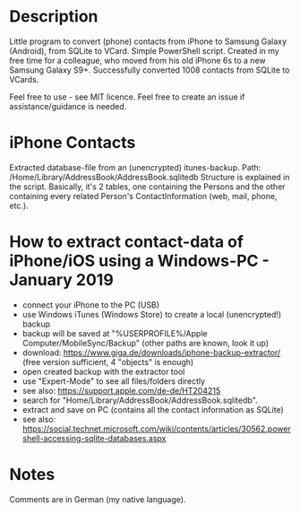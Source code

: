 # Description
Little program to convert (phone) contacts from iPhone to Samsung Galaxy (Android), from SQLite to VCard.
Simple PowerShell script.
Created in my free time for a colleague, who moved from his old iPhone 6s to a new Samsung Galaxy S9+.
Successfully converted 1008 contacts from SQLite to VCards.

Feel free to use - see MIT licence.
Feel free to create an issue if assistance/guidance is needed.

# iPhone Contacts
Extracted database-file from an (unencrypted) itunes-backup.
Path: /Home/Library/AddressBook/AddressBook.sqlitedb
Structure is explained in the script.
Basically, it's 2 tables, one containing the Persons and the other containing every related Person's ContactInformation (web, mail, phone, etc.).

# How to extract contact-data of iPhone/iOS using a Windows-PC - January 2019
- connect your iPhone to the PC (USB)
- use Windows iTunes (Windows Store) to create a local (unencrypted!) backup
- backup will be saved at "%USERPROFILE%/Apple Computer/MobileSync/Backup" (other paths are known, look it up)
- download: https://www.giga.de/downloads/iphone-backup-extractor/ (free version sufficient, 4 "objects" is enough)
- open created backup with the extractor tool
- use "Expert-Mode" to see all files/folders directly
- see also: https://support.apple.com/de-de/HT204215
- search for "Home/Library/AddressBook/AddressBook.sqlitedb". 
- extract and save on PC (contains all the contact information as SQLite)
- see also: https://social.technet.microsoft.com/wiki/contents/articles/30562.powershell-accessing-sqlite-databases.aspx

# Notes
Comments are in German (my native language).
